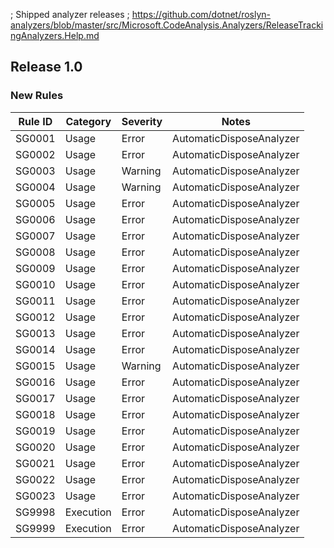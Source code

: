 ﻿; Shipped analyzer releases
; https://github.com/dotnet/roslyn-analyzers/blob/master/src/Microsoft.CodeAnalysis.Analyzers/ReleaseTrackingAnalyzers.Help.md

## Release 1.0

### New Rules

Rule ID | Category | Severity | Notes
--------|----------|----------|--------------------
SG0001  | Usage     | Error    | AutomaticDisposeAnalyzer
SG0002  | Usage     | Error    | AutomaticDisposeAnalyzer
SG0003  | Usage     | Warning  | AutomaticDisposeAnalyzer
SG0004  | Usage     | Warning  | AutomaticDisposeAnalyzer
SG0005  | Usage     | Error    | AutomaticDisposeAnalyzer
SG0006  | Usage     | Error    | AutomaticDisposeAnalyzer
SG0007  | Usage     | Error    | AutomaticDisposeAnalyzer
SG0008  | Usage     | Error    | AutomaticDisposeAnalyzer
SG0009  | Usage     | Error    | AutomaticDisposeAnalyzer
SG0010  | Usage     | Error    | AutomaticDisposeAnalyzer
SG0011  | Usage     | Error    | AutomaticDisposeAnalyzer
SG0012  | Usage     | Error    | AutomaticDisposeAnalyzer
SG0013  | Usage     | Error    | AutomaticDisposeAnalyzer
SG0014  | Usage     | Error    | AutomaticDisposeAnalyzer
SG0015  | Usage     | Warning  | AutomaticDisposeAnalyzer
SG0016  | Usage     | Error    | AutomaticDisposeAnalyzer
SG0017  | Usage     | Error    | AutomaticDisposeAnalyzer
SG0018  | Usage     | Error    | AutomaticDisposeAnalyzer
SG0019  | Usage     | Error    | AutomaticDisposeAnalyzer
SG0020  | Usage     | Error    | AutomaticDisposeAnalyzer
SG0021  | Usage     | Error    | AutomaticDisposeAnalyzer
SG0022  | Usage     | Error    | AutomaticDisposeAnalyzer
SG0023  | Usage     | Error    | AutomaticDisposeAnalyzer
SG9998  | Execution | Error    | AutomaticDisposeAnalyzer
SG9999  | Execution | Error    | AutomaticDisposeAnalyzer
